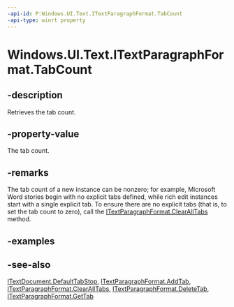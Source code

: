 ```yaml
---
-api-id: P:Windows.UI.Text.ITextParagraphFormat.TabCount
-api-type: winrt property
---
```


<!-- Property syntax
public int TabCount { get; }
-->

# Windows.UI.Text.ITextParagraphFormat.TabCount

## -description
Retrieves the tab count.

## -property-value
The tab count.

## -remarks
The tab count of a new instance can be nonzero; for example, Microsoft Word stories begin with no explicit tabs defined, while rich edit instances start with a single explicit tab. To ensure there are no explicit tabs (that is, to set the tab count to zero), call the [ITextParagraphFormat.ClearAllTabs](itextparagraphformat_clearalltabs_28978480.md) method.

## -examples

## -see-also
[ITextDocument.DefaultTabStop](itextdocument_defaulttabstop.md), [ITextParagraphFormat.AddTab](itextparagraphformat_addtab.md), [ITextParagraphFormat.ClearAllTabs](itextparagraphformat_clearalltabs.md), [ITextParagraphFormat.DeleteTab](itextparagraphformat_deletetab.md), [ITextParagraphFormat.GetTab](itextparagraphformat_gettab.md)